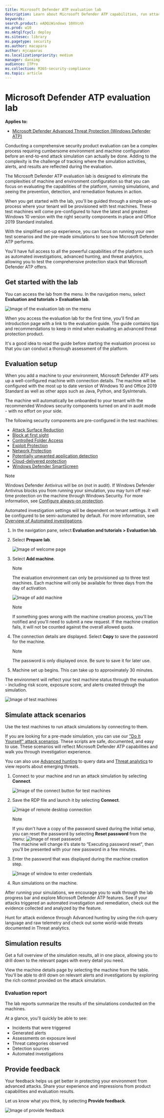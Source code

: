 ```yaml
---
title: Microsoft Defender ATP evaluation lab
description: Learn about Microsoft Defender ATP capabilities, run attack simulations, and see how it prevents, detects, and remediates threats.
keywords: 
search.product: eADQiWindows 10XVcnh
ms.prod: w10
ms.mktglfcycl: deploy
ms.sitesec: library
ms.pagetype: security
ms.author: macapara
author: mjcaparas
ms.localizationpriority: medium
manager: dansimp
audience: ITPro
ms.collection: M365-security-compliance 
ms.topic: article
---
```


# Microsoft Defender ATP evaluation lab
**Applies to:**
- [Microsoft Defender Advanced Threat Protection (Windows Defender ATP)](https://go.microsoft.com/fwlink/p/?linkid=2069559)

Conducting a comprehensive security product evaluation can be a complex process requiring cumbersome environment and machine configuration before an end-to-end attack simulation can actually be done. Adding to the complexity is the challenge of tracking where the simulation activities, alerts, and results are reflected during the evaluation.

The Microsoft Defender ATP evaluation lab is designed to eliminate the complexities of machine and environment configuration so that you can
 focus on evaluating the capabilities of the platform, running simulations, and seeing the prevention, detection, and remediation features in action.

When you get started with the lab, you'll be guided through a simple set-up process where your tenant will be provisioned with test machines. These test machines will come pre-configured to have the latest and greatest Windows 10 version with the right security components in place and Office 2019 Standard installed.

With the simplified set-up experience, you can focus on running your own test scenarios and the pre-made simulations to see how Microsoft Defender ATP performs. 

You'll have full access to all the powerful capabilities of the platform such as automated investigations, advanced hunting, and threat analytics, allowing you to test the comprehensive protection stack that Microsoft Defender ATP offers. 


## Get started with the lab
You can access the lab from the menu. In the navigation menu, select **Evaluation and tutorials > Evaluation lab**.

![Image of the evaluation lab on the menu](images/evaluation-lab-menu.png)

When you access the evaluation lab for the first time, you'll find an introduction page with a link to the evaluation guide. The guide contains tips and recommendations to keep in mind when evaluating an advanced threat protection product. 

It's a good idea to read the guide before starting the evaluation process so that you can conduct a thorough assessment of the platform.


## Evaluation setup 
When you add a machine to your environment, Microsoft Defender ATP sets up a well-configured machine with connection details. The machine will be configured with the most up to date version of Windows 10 and Office 2019 Standard as well as other apps such as Java, Python, and SysIntenals.

The machine will automatically be onboarded to your tenant with the recommended Windows security components turned on and in audit mode - with no effort on your side. 

   The following security components are pre-configured in the test machines:

  - [Attack Surface Reduction](https://docs.microsoft.com/windows/security/threat-protection/windows-defender-exploit-guard/attack-surface-reduction-exploit-guard)
  - [Block at first sight](https://docs.microsoft.com/windows/security/threat-protection/windows-defender-antivirus/configure-block-at-first-sight-windows-defender-antivirus)
  - [Controlled Folder Access](https://docs.microsoft.com/windows/security/threat-protection/windows-defender-exploit-guard/controlled-folders-exploit-guard)
  - [Exploit Protection](https://docs.microsoft.com/windows/security/threat-protection/windows-defender-exploit-guard/enable-exploit-protection)
  - [Network Protection](https://docs.microsoft.com/windows/security/threat-protection/windows-defender-exploit-guard/network-protection-exploit-guard)
  - [Potentially unwanted application detection](https://docs.microsoft.com/windows/security/threat-protection/windows-defender-antivirus/detect-block-potentially-unwanted-apps-windows-defender-antivirus)
  - [Cloud-delivered protection](https://docs.microsoft.com/windows/security/threat-protection/windows-defender-antivirus/utilize-microsoft-cloud-protection-windows-defender-antivirus)
  - [Windows Defender SmartScreen](https://docs.microsoft.com/windows/security/threat-protection/windows-defender-smartscreen/windows-defender-smartscreen-overview)

  >[!NOTE]
  > Windows Defender Antivirus will be on (not in audit). If Windows Defender Antivirus blocks you from running your simulation, you may turn off real-time protection on the machine through Windows Security. For more information, see [Configure always-on protection](https://docs.microsoft.com/windows/security/threat-protection/windows-defender-antivirus/configure-real-time-protection-windows-defender-antivirus).

Automated investigation settings will be dependent on tenant settings. It will be configured to be semi-automated by default. For more information, see [Overview of Automated investigations](automated-investigations.md).


1. In the navigation pane, select **Evaluation and tutorials > Evaluation lab**.

2. Select **Prepare lab**. 

     ![Image of welcome page](images/welcome-evaluation-lab.png)

3. Select **Add machine**.

    >[!NOTE]
    > The evaluation environment can only be provisioned up to three test machines. Each machine will only be available for three days from the day of activation. 

   ![Image of add machine](images/evaluation-add-machine.png)

    >[!NOTE]
    >If something goes wrong with the machine creation process, you'll be notified and you'll need to submit a new request. If the machine creation fails, it will not be counted against the overall allowed quota. 

4. The connection details are displayed. Select **Copy** to save the password for the machine.

    >[!NOTE]
    >The password is only displayed once. Be sure to save it for later use.

5. Machine set up begins. This can take up to approximately 30 minutes. 

The environment will reflect your test machine status through the evaluation - including risk score, exposure score, and alerts created through the simulation.

![Image of test machines](images/eval-machines.png)

## Simulate attack scenarios
Use the test machines to run attack simulations by connecting to them. 

If you are looking for a pre-made simulation, you can use our ["Do It Yourself" attack scenarios](https://securitycenter.windows.com/tutorials). These scripts are safe, documented, and easy to use. These scenarios will reflect Microsoft Defender ATP capabilities and walk you through investigation experience.

You can also use [Advanced hunting](advanced-hunting.md) to query data and [Threat analytics](threat-analytics.md) to view reports about emerging threats.

1. Connect to your machine and run an attack simulation by selecting **Connect**. 

    ![Image of the connect button for test machines](images/test-machine-table.png)

2. Save the RDP file and launch it by selecting **Connect**.

    ![Image of remote desktop connection](images/remote-connection.png)

    >[!NOTE]
    >If you don't have a copy of the password saved during the initial setup, you can reset the password by selecting **Reset password** from the menu:
    > ![Image of reset password](images/reset-password-test-machine.png)<br>
    > The machine will change it’s state to “Executing password reset", then you’ll be presented with your new password in a few minutes.

3. Enter the password that was displayed during the machine creation step. 

   ![Image of window to enter credentials](images/enter-password.png)

4. Run simulations on the machine. 

After running your simulations, we encourage you to walk through the lab progress bar and explore Microsoft Defender ATP features. See if your attacks triggered an automated investigation and remediation, check out the evidence collected and analyzed by the feature.


Hunt for attack evidence through Advanced hunting by using the rich query language and raw telemetry and check out some world-wide threats documented in Threat analytics.


## Simulation results
Get a full overview of the simulation results, all in one place, allowing you to drill down to the relevant pages with every detail you need.

View the machine details page by selecting the machine from the table. You'll be able to drill down on relevant alerts and investigations by exploring the rich context provided on the attack simulation. 

### Evaluation report
The lab reports summarize the results of the simulations conducted on the machines. 

At a glance, you'll quickly be able to see:
- Incidents that were triggered
- Generated alerts
- Assessments on exposure level 
- Threat categories observed
- Detection sources
- Automated investigations

## Provide feedback
Your feedback helps us get better in protecting your environment from advanced attacks. Share your experience and impressions from product capabilities and evaluation results.

Let us know what you think, by selecting **Provide feedback**.

![Image of provide feedback](images/eval-feedback.png)


